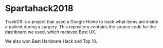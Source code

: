# Spartahack2018
TrackOR is a project that used a Google Home to track what items are inside a patient during a surgery. 
This repository contains the source code for the dashboard we used, which recieved Best UX.

We also won Best Hardware Hack and Top 10.
